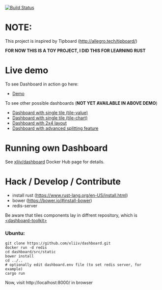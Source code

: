 [![Build Status](https://travis-ci.org/xliiv/dashboard.svg?branch=master)](https://travis-ci.org/xliiv/dashboard)

# NOTE:

This project is inspired by Tipboard (http://allegro.tech/tipboard/)


**FOR NOW THIS IS A TOY PROJECT, I DID THIS FOR LEARNING RUST**


# Live demo

To see Dashboard in action go here:

* [Demo](http://85.255.1.138:9000/)

To see other possible dashboards (**NOT YET AVAILABLE IN ABOVE DEMO**)


* [Dashboard with single tile (tile-value)](http://85.255.1.138:9000/components/dashboard-toolkit/demo/dashboards/single-tile-value.html)
* [Dashboard with single tile (tile-chart)](http://85.255.1.138:9000/components/dashboard-toolkit/demo/dashboards/single-tile-chart.html)
* [Dashboard with 2x4 layout](http://85.255.1.138:9000/components/dashboard-toolkit/demo/dashboards/2x4.html)
* [Dashboard with advanced splitting feature](http://85.255.1.138:9000/components/dashboard-toolkit/demo/dashboards/split-demo.html)


# Running own Dashboard

See [xliiv/dashboard](https://hub.docker.com/r/xliiv/dashboard/) Docker Hub page for details.




# Hack / Develop / Contribute

* install rust (https://www.rust-lang.org/en-US/install.html)
* bower (https://bower.io/#install-bower)
* redis-server


Be aware that tiles components lay in diffrent repository, which is [\<dashboard-toolkit\>](https://github.com/xliiv/dashboard-toolkit)


### Ubuntu:

```
git clone https://github.com/xliiv/dashboard.git
docker run -d redis
cd dashboard/src/static
bower install
cd ../..
# optionally edit dashboard.env file (to set redis server, for example)
cargo run
```

Now, visit http://localhost:8000/ in browser
